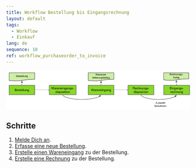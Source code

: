 ```yaml
---
title: Workflow Bestellung bis Eingangsrechnung
layout: default
tags:
  - Workflow
  - Einkauf
lang: de
sequence: 10
ref: workflow_purchaseorder_to_invoice
---
```


![IMG](../../images/de_bestellung_bis_eingangsrechnung.png)

## Schritte

1. [Melde Dich an](Anmeldung).
1. [Erfasse eine neue Bestellung](Bestellung_erfassen).
1. [Erstelle einen Wareneingang](Zu_Bestellung_Wareneingang_erstellen) zu der Bestellung.
1. [Erstelle eine Rechnung](Zu_Bestellung_Eingangsrechnung_erstellen) zu der Bestellung.
